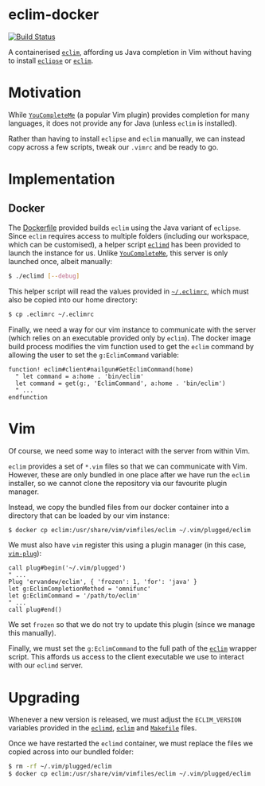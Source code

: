 # eclim-docker

[![Build Status](https://travis-ci.org/AlexandreCarlton/eclim-docker.svg?branch=master)](https://travis-ci.org/AlexandreCarlton/eclim-docker)

A containerised [`eclim`](http://eclim.org), affording us Java completion in Vim
without having to install [`eclipse`](https://www.eclipse.org/) or [`eclim`](http://eclim.org).

# Motivation

While [`YouCompleteMe`](https://github.com/Valloric/YouCompleteMe) (a popular
Vim plugin) provides completion for many languages, it does not provide any for
Java (unless `eclim` is installed).

Rather than having to install `eclipse` and `eclim` manually, we can instead
copy across a few scripts, tweak our `.vimrc` and be ready to go.

# Implementation

## Docker

The [Dockerfile](Dockerfile) provided builds `eclim` using the Java variant of
`eclipse`.
Since `eclim` requires access to multiple folders (including our workspace,
which can be customised), a helper script [`eclimd`](eclimd) has been provided
to launch the instance for us.
Unlike [`YouCompleteMe`](https://github.com/Valloric/YouCompleteMe), this
server is only launched once, albeit manually:

```bash
$ ./eclimd [--debug]
```

This helper script will read the values provided in [`~/.eclimrc`](.eclimrc),
which must also be copied into our home directory:

```bash
$ cp .eclimrc ~/.eclimrc
```

Finally, we need a way for our vim instance to communicate with the server
(which relies on an executable provided only by `eclim`).
The docker image build process modifies the vim function used to get the
`eclim` command by allowing the user to set the `g:EclimCommand` variable:

```vim
function! eclim#client#nailgun#GetEclimCommand(home)
  " let command = a:home . 'bin/eclim'
  let command = get(g:, 'EclimCommand', a:home . 'bin/eclim')
  " ...
endfunction
```

# Vim
Of course, we need some way to interact with the server from within Vim.

`eclim` provides a set of `*.vim` files so that we can communicate with Vim.
However, these are only bundled in one place after we have run the `eclim`
installer, so we cannot clone the repository via our favourite plugin manager.

Instead, we copy the bundled files from our docker container into a directory
that can be loaded by our vim instance:

```bash
$ docker cp eclim:/usr/share/vim/vimfiles/eclim ~/.vim/plugged/eclim
```

We must also have `vim` register this using a plugin manager (in this case,
[`vim-plug`](https://github.com/junegunn/vim-plug)):

```vim
call plug#begin('~/.vim/plugged')
" ...
Plug 'ervandew/eclim', { 'frozen': 1, 'for': 'java' }
let g:EclimCompletionMethod = 'omnifunc'
let g:EclimCommand = '/path/to/eclim'
" ...
call plug#end()
```

We set `frozen` so that we do not try to update this plugin (since we manage
this manually).

Finally, we must set the `g:EclimCommand` to the full path of the
[`eclim`](eclim) wrapper script.
This affords us access to the client executable we use to interact with our
`eclimd` server.

# Upgrading

Whenever a new version is released, we must adjust the `ECLIM_VERSION`
variables provided in the [`eclimd`](eclimd), [`eclim`](eclim) and
[`Makefile`](Makefile) files.

Once we have restarted the `eclimd` container, we must replace the files we
copied across into our bundled folder:

```bash
$ rm -rf ~/.vim/plugged/eclim
$ docker cp eclim:/usr/share/vim/vimfiles/eclim ~/.vim/plugged/eclim
```
